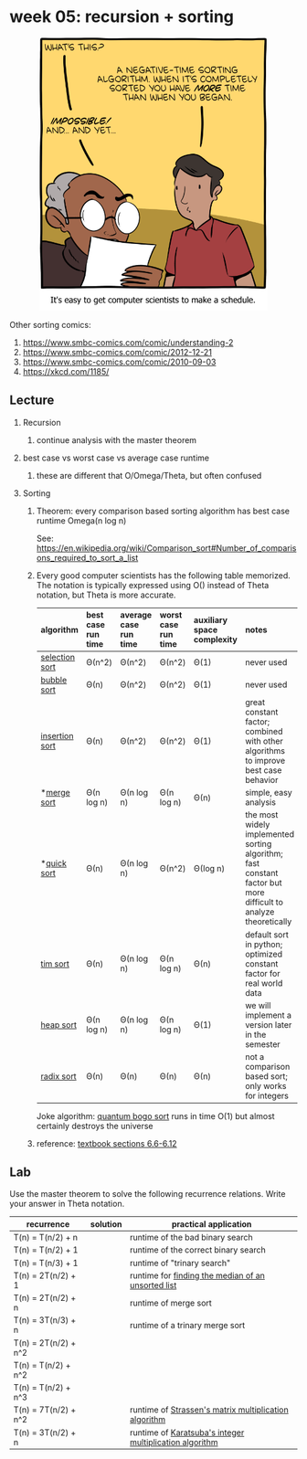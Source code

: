 # week 05: recursion + sorting

<center>
<img src=1612627667-20210206.png width=400px />
</center>

Other sorting comics:
1. https://www.smbc-comics.com/comic/understanding-2
1. https://www.smbc-comics.com/comic/2012-12-21
1. https://www.smbc-comics.com/comic/2010-09-03
1. https://xkcd.com/1185/

## Lecture

1. Recursion

    1. continue analysis with the master theorem

1. best case vs worst case vs average case runtime

    1. these are different that O/Omega/Theta, but often confused

1. Sorting

    1. Theorem: every comparison based sorting algorithm has best case runtime Omega(n log n)

       See: https://en.wikipedia.org/wiki/Comparison_sort#Number_of_comparisons_required_to_sort_a_list

   1. Every good computer scientists has the following table memorized.
      The notation is typically expressed using O() instead of Theta notation, but Theta is more accurate.

      | algorithm         | best case run time | average case run time | worst case run time | auxiliary space complexity | notes |
      | ----------------- | ------------------ | --------------------- | ------------------- | -------------------------- | ----- | 
      | [selection sort](https://en.wikipedia.org/wiki/Selection_sort)    | Θ(n^2) | Θ(n^2) | Θ(n^2) | Θ(1) | never used |
      | [bubble sort](https://en.wikipedia.org/wiki/Bubble_sort) | Θ(n) | Θ(n^2) | Θ(n^2) | Θ(1) | never used |
      | [insertion sort](https://en.wikipedia.org/wiki/Insertion_sort) | Θ(n) | Θ(n^2) | Θ(n^2) | Θ(1) | great constant factor; combined with other algorithms to improve best case behavior |
      | \*[merge sort](https://en.wikipedia.org/wiki/Merge_sort) | Θ(n log n) | Θ(n log n) | Θ(n log n) | Θ(n) | simple, easy analysis |
      | \*[quick sort](https://en.wikipedia.org/wiki/Quicksort) | Θ(n) | Θ(n log n) | Θ(n^2) | Θ(log n) | the most widely implemented sorting algorithm; fast constant factor but more difficult to analyze theoretically |
      | [tim sort](https://en.wikipedia.org/wiki/Timsort)   | Θ(n) | Θ(n log n) | Θ(n log n) | Θ(n) | default sort in python; optimized constant factor for real world data |
      | [heap sort](https://en.wikipedia.org/wiki/Heapsort) | Θ(n log n) | Θ(n log n) | Θ(n log n) | Θ(1) | we will implement a version later in the semester |
      | [radix sort](https://en.wikipedia.org/wiki/Radix_sort) | Θ(n) | Θ(n) | Θ(n) | Θ(n) | not a comparison based sort; only works for integers |

      Joke algorithm: [quantum bogo sort](https://quantumcomputing.stackexchange.com/questions/1265/what-can-we-learn-from-quantum-bogosort) runs in time O(1) but almost certainly destroys the universe

   1. reference: [textbook sections 6.6-6.12](https://runestone.academy/runestone/books/published/pythonds/SortSearch/toctree.html)

## Lab

Use the master theorem to solve the following recurrence relations.
Write your answer in Theta notation.

| recurrence | solution | practical application |
| ---------- | -------- | --------------------- |
| T(n) = T(n/2) + n    | | runtime of the bad binary search |
| T(n) = T(n/2) + 1    | | runtime of the correct binary search |
| T(n) = T(n/3) + 1    | | runtime of "trinary search" |
| T(n) = 2T(n/2) + 1   | | runtime for [finding the median of an unsorted list](https://en.wikipedia.org/wiki/Quickselect) |
| T(n) = 2T(n/2) + n   | | runtime of merge sort |
| T(n) = 3T(n/3) + n   | | runtime of a trinary merge sort |
| T(n) = 2T(n/2) + n^2 | |  |
| T(n) = T(n/2) + n^2  | |  |
| T(n) = T(n/2) + n^3  | |  |
| T(n) = 7T(n/2) + n^2 | | runtime of [Strassen's matrix multiplication algorithm](https://en.wikipedia.org/wiki/Strassen_algorithm) |
| T(n) = 3T(n/2) + n   | | runtime of [Karatsuba's integer multiplication algorithm](https://en.wikipedia.org/wiki/Karatsuba_algorithm) |
